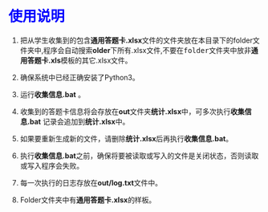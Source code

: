 # <b style="color:blue;">使用说明</b>

1. 把从学生收集到的包含**通用答题卡.xlsx**文件的文件夹放在本目录下的folder文件夹中,程序会自动搜索**older**下所有.xlsx文件,不要在<kbd>folder</kbd>文件夹中放非**通用答题卡.xls**模板的其它.xlsx文件。

2. 确保系统中已经正确安装了Python3。

3. 运行**收集信息.bat** 。 

4. 收集到的答题卡信息将会存放在**out**文件夹**统计.xlsx**中，可多次执行**收集信息.bat** 记录会追加到**统计.xlsx**中。

5. 如果要重新生成新的文件，请删除**统计.xlsx**后再执行**收集信息.bat**。

6. 执行**收集信息.bat**之前，确保将要被读取或写入的文件是关闭状态，否则读取或写入程序会失败。
7. 每一次执行的日志存放在**out/log.txt**文件中。
8. Folder文件夹中有**通用答题卡.xlsx**的样板。